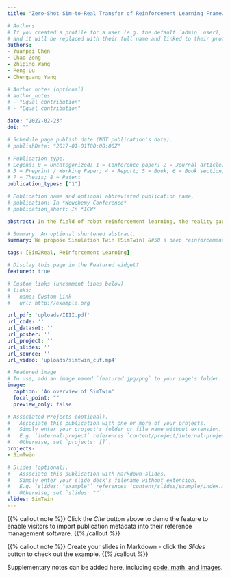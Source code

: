 ```yaml
---
title: "Zero-Shot Sim-to-Real Transfer of Reinforcement Learning Framework for Robotics Manipulation with Demonstration and Force Feedback"

# Authors
# If you created a profile for a user (e.g. the default `admin` user), write the username (folder name) here 
# and it will be replaced with their full name and linked to their profile.
authors:
- Yuanpei Chen
- Chao Zeng
- Zhiping Wang
- Peng Lu
- Chenguang Yang

# Author notes (optional)
# author_notes:
# - "Equal contribution"
# - "Equal contribution"

date: "2022-02-23"
doi: ""

# Schedule page publish date (NOT publication's date).
# publishDate: "2017-01-01T00:00:00Z"

# Publication type.
# Legend: 0 = Uncategorized; 1 = Conference paper; 2 = Journal article;
# 3 = Preprint / Working Paper; 4 = Report; 5 = Book; 6 = Book section;
# 7 = Thesis; 8 = Patent
publication_types: ["1"]

# Publication name and optional abbreviated publication name.
# publication: In *Wowchemy Conference*
# publication_short: In *ICW*

abstract: In the field of robot reinforcement learning, the reality gap has always been a problem that restricts the robustness and generalization of algorithms. We propose Simulation Twin (SimTwin) &#58 a deep reinforcement learning framework that can help directly transfer the model from simulation to reality without any real-world training. Simulation Twin consists of a reinforcement learning module and an adaptive correct module. We train the policy using the soft actor-critic algorithm only in a simulator with demonstration and domain randomization. In the adaptive correct module, we design and train a neural network to simulate the human error correction process using force feedback. Subsequently, we combine the above two modules through digital twin to control real-world robots, correct simulator parameters by comparing the difference between simulator and reality automatically, then generalize the correct action through the trained policy network without additional training. We demonstrate the proposed method in an open cabinet task, the experiments show that our framework can reduce the reality gap without any real-world training.

# Summary. An optional shortened abstract.
summary: We propose Simulation Twin (SimTwin) &#58 a deep reinforcement learning framework that can help directly transfer the model from simulation to reality without any real-world training.

tags: [Sim2Real, Reinforcement Learning]

# Display this page in the Featured widget?
featured: true

# Custom links (uncomment lines below)
# links:
# - name: Custom Link
#   url: http://example.org

url_pdf: 'uploads/IIII.pdf'
url_code: ''
url_dataset: ''
url_poster: ''
url_project: ''
url_slides: ''
url_source: ''
url_video: 'uploads/simtwin_cut.mp4'

# Featured image
# To use, add an image named `featured.jpg/png` to your page's folder. 
image:
  caption: 'An overview of SimTwin'
  focal_point: ""
  preview_only: false

# Associated Projects (optional).
#   Associate this publication with one or more of your projects.
#   Simply enter your project's folder or file name without extension.
#   E.g. `internal-project` references `content/project/internal-project/index.md`.
#   Otherwise, set `projects: []`.
projects:
- SimTwin

# Slides (optional).
#   Associate this publication with Markdown slides.
#   Simply enter your slide deck's filename without extension.
#   E.g. `slides: "example"` references `content/slides/example/index.md`.
#   Otherwise, set `slides: ""`.
slides: SimTwin
---
```


{{% callout note %}}
Click the *Cite* button above to demo the feature to enable visitors to import publication metadata into their reference management software.
{{% /callout %}}

{{% callout note %}}
Create your slides in Markdown - click the *Slides* button to check out the example.
{{% /callout %}}

Supplementary notes can be added here, including [code, math, and images](https://wowchemy.com/docs/writing-markdown-latex/).
